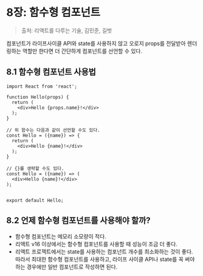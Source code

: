 # 8장: 함수형 컴포넌트

> 출처: 리액트를 다루는 기술, 김민준, 길벗

컴포넌트가 라이프사이클 API와 state를 사용하지 않고 오로지 props를 전달받아 렌더링하는 역할만 한다면 더 간단하게 컴포넌트를 선언할 수 있다.

## 8.1 함수형 컴포넌트 사용법

```react
import React from 'react';

function Hello(props) {
  return (
    <div>Hello {props.name}!</div>
  );
}

// 위 함수는 다음과 같이 선언할 수도 있다.
const Hello = ({name}) => {
  return (
    <div>Hello {name}!</div>
  );
}

// {}를 생략할 수도 있다.
const Hello = ({name}) => (
  <div>Hello {name}!</div>
);


export default Hello;
```

## 8.2 언제 함수형 컴포넌트를 사용해야 할까?

- 함수형 컴포넌트는 메모리 소모량이 적다.
- 리액트 v16 이상에서는 함수형 컴포넌트를 사용할 때 성능이 조금 더 좋다.
- 리액트 프로젝트에서는 state를 사용하는 컴포넌트 개수를 최소화하는 것이 좋다. 따라서 최대한 함수형 컴포넌트를 사용하고, 라이프 사이클 API나 state를 꼭 써야하는 경우에만 일반 컴포넌트로 작성하면 된다.

